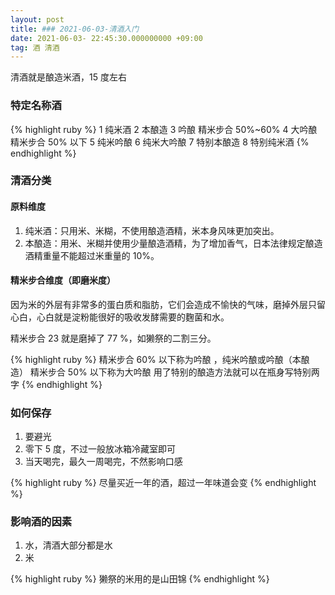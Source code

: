 ```yaml
---
layout: post
title: ### 2021-06-03-清酒入门
date: 2021-06-03- 22:45:30.000000000 +09:00
tag: 酒 清酒
---
```


清酒就是酿造米酒，15 度左右


### 特定名称酒
{% highlight ruby %}
1 纯米酒
2 本酿造
3 吟酿                 精米步合 50%~60%
4 大吟酿                精米步合 50% 以下
5 纯米吟酿
6 纯米大吟酿
7 特别本酿造
8 特别纯米酒
{% endhighlight %}

### 清酒分类
#### 原料维度
1. 纯米酒：只用米、米糊，不使用酿造酒精，米本身风味更加突出。
2. 本酿造：用米、米糊并使用少量酿造酒精，为了增加香气，日本法律规定酿造酒精重量不能超过米重量的 10%。

#### 精米步合维度（即磨米度）
因为米的外层有非常多的蛋白质和脂肪，它们会造成不愉快的气味，磨掉外层只留心白，心白就是淀粉能很好的吸收发酵需要的麴菌和水。

精米步合 23 就是磨掉了 77 %，如獭祭的二割三分。

{% highlight ruby %}
精米步合 60% 以下称为吟酿 ，纯米吟酿或吟酿（本酿造）
精米步合 50% 以下称为大吟酿
用了特别的酿造方法就可以在瓶身写特别两字
{% endhighlight %}

### 如何保存
1. 要避光 
2. 零下 5 度，不过一般放冰箱冷藏室即可
3. 当天喝完，最久一周喝完，不然影响口感

{% highlight ruby %}
尽量买近一年的酒，超过一年味道会变
{% endhighlight %}

### 影响酒的因素
1. 水，清酒大部分都是水
2. 米

{% highlight ruby %}
獭祭的米用的是山田锦
{% endhighlight %}
